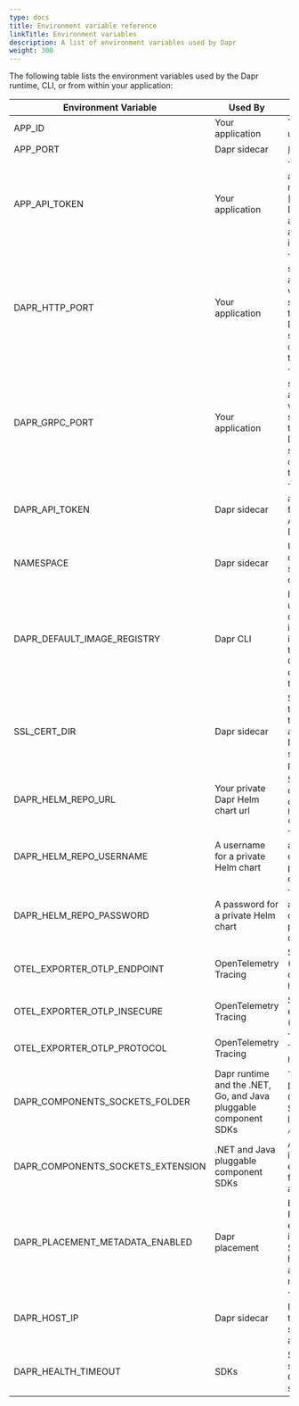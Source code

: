 ```yaml
---
type: docs
title: Environment variable reference
linkTitle: Environment variables
description: A list of environment variables used by Dapr
weight: 300
---
```


The following table lists the environment variables used by the Dapr runtime, CLI, or from within your application:

| Environment Variable                                                                             | Used By                                                          | Description                                                                                                                                                                                                                                                                                                       |
| ------------------------------------------------------------------------------------------------ | ---------------------------------------------------------------- | ----------------------------------------------------------------------------------------------------------------------------------------------------------------------------------------------------------------------------------------------------------------------------------------------------------------- |
| APP_ID                                                                      | Your application                                                 | The id for your application, used for service discovery                                                                                                                                                                                                                                                           |
| APP_PORT                                                                    | Dapr sidecar                                                     | 应用程序正在侦听的端口                                                                                                                                                                                                                                                                                                       |
| APP_API_TOKEN                                          | Your application                                                 | The token used by the application to authenticate requests from Dapr API. Read [authenticate requests from Dapr using token authentication]({{< ref app-api-token >}}) for more information.                                               |
| DAPR_HTTP_PORT                                         | Your application                                                 | The HTTP port that the Dapr sidecar is listening on. Your application should use this variable to connect to Dapr sidecar instead of hardcoding the port value. Set by the Dapr CLI run command for self-hosted or injected by the `dapr-sidecar-injector` into all the containers in the pod.                    |
| DAPR_GRPC_PORT                                         | Your application                                                 | The gRPC port that the Dapr sidecar is listening on. Your application should use this variable to connect to Dapr sidecar instead of hardcoding the port value. Set by the Dapr CLI run command for self-hosted or injected by the `dapr-sidecar-injector` into all the containers in the pod.                    |
| DAPR_API_TOKEN                                         | Dapr sidecar                                                     | The token used for Dapr API authentication for requests from the application. [Enable API token authentication in Dapr]({{< ref api-token >}}).                                                                                            |
| NAMESPACE                                                                                        | Dapr sidecar                                                     | Used to specify a component's [namespace in self-hosted mode]({{< ref component-scopes >}}).                                                                                                                                               |
| DAPR_DEFAULT_IMAGE_REGISTRY       | Dapr CLI                                                         | In self-hosted mode, it is used to specify the default container registry to pull images from. When its value is set to `GHCR` or `ghcr`, it pulls the required images from Github container registry. To default to Docker hub, unset this environment variable.                                                 |
| SSL_CERT_DIR                                           | Dapr sidecar                                                     | Specifies the location where the public certificates for all the trusted certificate authorities (CA) are located. Not applicable when the sidecar is running as a process in self-hosted mode.                                                                                                |
| DAPR_HELM_REPO_URL                | Your private Dapr Helm chart url                                 | Specifies a private Dapr Helm chart url, which defaults to the official Helm chart URL: `https://dapr.github.io/helm-charts`                                                                                                                                                                                      |
| DAPR_HELM_REPO_USERNAME           | A username for a private Helm chart                              | The username required to access the private Dapr Helm chart. If it can be accessed publicly, this env variable does not need to be set                                                                                                                                                                            |
| DAPR_HELM_REPO_PASSWORD           | A password for a private Helm chart                              | The password required to access the private Dapr helm chart. If it can be accessed publicly, this env variable does not need to be set                                                                                                                                                                            |
| OTEL_EXPORTER_OTLP_ENDPOINT       | OpenTelemetry Tracing                                            | Sets the Open Telemetry (OTEL) server address, turns on tracing. (Example: `http://localhost:4318`)                                                                                                                                                                         |
| OTEL_EXPORTER_OTLP_INSECURE       | OpenTelemetry Tracing                                            | Sets the connection to the endpoint as unencrypted. (`true`, `false`)                                                                                                                                                                                                                          |
| OTEL_EXPORTER_OTLP_PROTOCOL       | OpenTelemetry Tracing                                            | The OTLP protocol to use Transport protocol. (`grpc`, `http/protobuf`, `http/json`)                                                                                                                                                                                                            |
| DAPR_COMPONENTS_SOCKETS_FOLDER    | Dapr runtime and the .NET, Go, and Java pluggable component SDKs | The location or path where Dapr looks for Pluggable Components Unix Domain Socket files. If unset this location defaults to `/tmp/dapr-components-sockets`                                                                                                                                                        |
| DAPR_COMPONENTS_SOCKETS_EXTENSION | .NET and Java pluggable component SDKs                           | A per-SDK configuration that indicates the default file extension applied to socket files created by the SDKs. Not a Dapr-enforced behavior.                                                                                                                                                                      |
| DAPR_PLACEMENT_METADATA_ENABLED   | Dapr placement                                                   | Enable an endpoint for the Placement service that exposes placement table information on actor usage. Set to `true` to enable in self-hosted mode. [Learn more about the Placement API]({{< ref placement_api.md >}}) |
| DAPR_HOST_IP                                           | Dapr sidecar                                                     | The host's chosen IP address. If not specified, will loop over the network interfaces and select the first non-loopback address it finds.                                                                                                                                                                         |
| DAPR_HEALTH_TIMEOUT                                    | SDKs                                                             | Sets the time on the "wait for sidecar" availability. Overrides the default timeout setting of 60 seconds.                                                                                                                                                                                                        |
